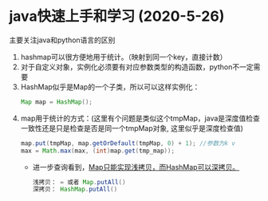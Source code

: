 # java快速上手和学习 (2020-5-26)
主要关注java和python语言的区别
1. hashmap可以很方便地用于统计。（映射到同一个key，直接计数）
2. 对于自定义对象，实例化必须要有对应参数类型的构造函数，python不一定需要
3. HashMap似乎是Map的一个子类，所以可以这样实例化：
    ```java
   Map map = HashMap();
    ```
4. map用于统计的方式：(这里有个问题是类似这个tmpMap，java是深度值检查一致性还是只是检查是否是同一个tmpMap对象, 这里似乎是深度检查值)
    ```java
   map.put(tmpMap, map.getOrDefault(tmpMap, 0) + 1); //参数为k v 
   max = Math.max(max, (int)map.get(tmp_map));
   ```
    - 进一步查询看到，[Map只能实现浅拷贝，而HashMap可以深拷贝。](https://www.cnblogs.com/Marydon20170307/p/9132042.html)
        ```java
        浅拷贝： = 或者 Map.putAll()
        深拷贝： HashMap.putAll()
        ```
